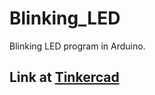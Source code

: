 # Blinking_LED
Blinking LED program in Arduino.

## Link at [Tinkercad](https://www.tinkercad.com/things/5npau629zTc)
